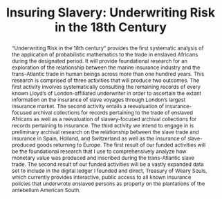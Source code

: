 ---
pid: slave-insurance
done: true
title: 'Insuring Slavery: Underwriting Risk in the 18th Century'
featured: true
category: DH Seed Grant Recipient
tags:
- dataset
- data-visualization
cohort_year: '2020'
abstract: "“Underwriting Risk in the 18th century” provides the first systematic analysis
  of the application of probabilistic mathematics to the trade in enslaved Africans
  during the designated period. It will provide foundational research for an exploration
  of the relationship between the marine insurance industry and the trans-Atlantic
  trade in human beings across more than one hundred years. This research is comprised
  of three activities that will produce two outcomes. The first activity involves
  systematically consulting the remaining records of every known Lloyd’s of London-affiliated
  underwriter in order to ascertain the extant information on the insurance of slave
  voyages through London’s largest insurance market. The second activity entails a
  reevaluation of insurance-focused archival collections for records pertaining to
  the trade of enslaved Africans as well as a reevaluation of slavery-focused archival
  collections for records pertaining to insurance. The third activity we intend to
  engage in is preliminary archival research on the relationship between the slave
  trade and insurance in Spain, Holland, and Switzerland as well as the insurance
  of slave-produced goods returning to Europe. The first result of our funded activities
  will be the foundational research that I use to comprehensively analyze how monetary
  value was produced and inscribed during the trans-Atlantic slave trade. The second
  result of our funded activities will be a vastly expanded data set to include in
  the digital ledger I founded and direct, Treasury of Weary Souls, which currently
  provides interactive, public access to all known insurance policies that underwrote
  enslaved persons as property on the plantations of the antebellum American South."
limerick: "This project, our first love, that powered\nour bottom line suddenly soured\nwhen
  we lost our lucks \nof a half million bucks\nWith the PI decamping for Howard."
pis:
- ralph
image: https://nyu-dh.github.io/website-media/files/projects/slave-insurance.jpg
original_img: https://www.nyu.edu/life/information-technology/about-nyu-it/nyu-it-news/the-download/the-download-features/digital-humanities-seed-grants/jcr:content/1/par-left/nyuimage.img.1280.high.jpg/1647273514669.jpg
order: '005'
layout: project
---